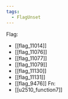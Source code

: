 ```yaml
---
tags:
  - FlagUnset
---
```

Flag:
- [[flag_11014]]
- [[flag_11076]]
- [[flag_11077]]
- [[flag_11079]]
- [[flag_11130]]
- [[flag_11131]]
- [[flag_9476]]
Fn:
- [[u2510_function7]]
